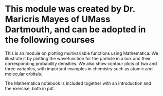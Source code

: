 # This module was created by Dr. Maricris Mayes of UMass Dartmouth, and can be adopted in the following courses

This is an module on plotting multivariable functions using Mathematica. We illustrate it by plotting the wavefunction for the particle in a box 
and their corresponding probability densities. We also show contour plots of two and three variables, with important examples in chemistry such as 
atomic and molecular orbitals. 

The Mathematica notebook is included together with an introduction and the exercise, both in pdf.
